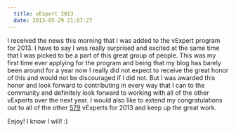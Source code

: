 ```yaml
---
  title: vExpert 2013
  date: 2013-05-29 21:07:27
---
```


I received the news this morning that I was added to the vExpert program
for 2013. I have to say I was really surprised and excited at the same
time that I was picked to be a part of this great group of people. This
was my first time ever applying for the program and being that my blog
has barely been around for a year now I really did not expect to receive
the great honor of this and would not be discouraged if I did not. But I
was awarded this honor and look forward to contributing in every way
that I can to the community and definitely look forward to working with
all of the other vExperts over the next year. I would also like to
extend my congratulations out to all of the other
[579](http://blogs.vmware.com/vmtn/2013/05/vexpert-2013-awardees-announced.html "http\://blogs.vmware.com/vmtn/2013/05/vexpert-2013-awardees-announced.html")
vExperts for 2013 and keep up the great work.

Enjoy! I know I will! :)
